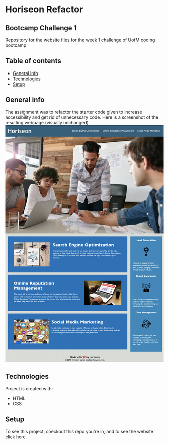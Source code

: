 # Horiseon Refactor

## Bootcamp Challenge 1

Repository for the website files for the week 1 challenge of UofM coding bootcamp

## Table of contents
* [General info](#general-info)
* [Technologies](#technologies)
* [Setup](#setup)

## General info
The assignment was to refactor the starter code given to increase accessibility and get rid of unnecessary code. Here is a screenshot of the resulting webpage (visually unchanged). ![screenshot of Horiseon webpage](./horiseon-screenshot.png)

## Technologies
Project is created with:
* HTML
* CSS
	
## Setup
To see this project, checkout this repo you're in, and to see the website click here.
